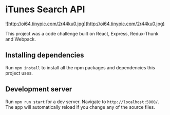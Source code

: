 # iTunes Search API

![http://oi64.tinypic.com/2r44ku0.jpg](http://oi64.tinypic.com/2r44ku0.jpg)

This project was a code challenge built on React, Express, Redux-Thunk and Webpack.

## Installing dependencies

Run `npm install` to install all the npm packages and dependencies this project uses.

## Development server

Run `npm run start` for a dev server. Navigate to `http://localhost:5000/`. The app will automatically reload if you change any of the source files.
